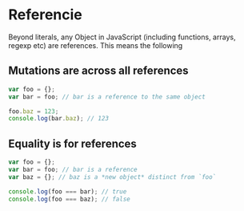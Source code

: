 # Referencie

Beyond literals, any Object in JavaScript \(including functions, arrays, regexp etc\) are references. This means the following

## Mutations are across all references

```javascript
var foo = {};
var bar = foo; // bar is a reference to the same object

foo.baz = 123;
console.log(bar.baz); // 123
```

## Equality is for references

```javascript
var foo = {};
var bar = foo; // bar is a reference
var baz = {}; // baz is a *new object* distinct from `foo`

console.log(foo === bar); // true
console.log(foo === baz); // false
```

